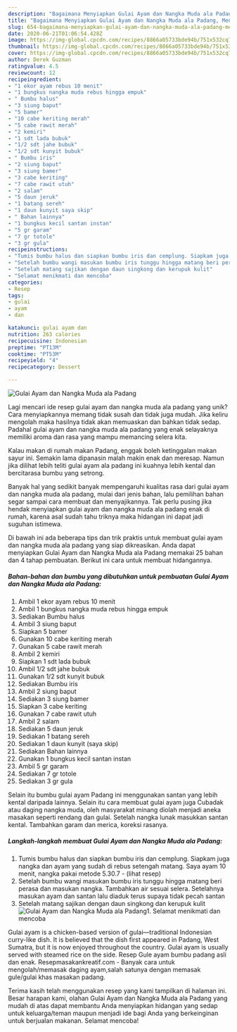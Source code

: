 ```yaml
---
description: "Bagaimana Menyiapkan Gulai Ayam dan Nangka Muda ala Padang, Menggugah Selera"
title: "Bagaimana Menyiapkan Gulai Ayam dan Nangka Muda ala Padang, Menggugah Selera"
slug: 654-bagaimana-menyiapkan-gulai-ayam-dan-nangka-muda-ala-padang-menggugah-selera
date: 2020-06-21T01:06:54.428Z
image: https://img-global.cpcdn.com/recipes/8866a05733bde94b/751x532cq70/gulai-ayam-dan-nangka-muda-ala-padang-foto-resep-utama.jpg
thumbnail: https://img-global.cpcdn.com/recipes/8866a05733bde94b/751x532cq70/gulai-ayam-dan-nangka-muda-ala-padang-foto-resep-utama.jpg
cover: https://img-global.cpcdn.com/recipes/8866a05733bde94b/751x532cq70/gulai-ayam-dan-nangka-muda-ala-padang-foto-resep-utama.jpg
author: Derek Guzman
ratingvalue: 4.5
reviewcount: 12
recipeingredient:
- "1 ekor ayam rebus 10 menit"
- "1 bungkus nangka muda rebus hingga empuk"
- " Bumbu halus"
- "3 siung baput"
- "5 bamer"
- "10 cabe keriting merah"
- "5 cabe rawit merah"
- "2 kemiri"
- "1 sdt lada bubuk"
- "1/2 sdt jahe bubuk"
- "1/2 sdt kunyit bubuk"
- " Bumbu iris"
- "2 siung baput"
- "3 siung bamer"
- "3 cabe keriting"
- "7 cabe rawit utuh"
- "2 salam"
- "5 daun jeruk"
- "1 batang sereh"
- "1 daun kunyit saya skip"
- " Bahan lainnya"
- "1 bungkus kecil santan instan"
- "5 gr garam"
- "7 gr totole"
- "3 gr gula"
recipeinstructions:
- "Tumis bumbu halus dan siapkan bumbu iris dan cemplung. Siapkam juga nangka dan ayam yang sudah di rebus setengah matang. Saya ayam 10 menit, nangka pakai metode 5.30.7             (lihat resep)"
- "Setelah bumbu wangi masukan bumbu iris tunggu hingga matang beri perasa dan masukan nangka. Tambahkan air sesuai selera. Setelahnya masukan ayam dan santan lalu diaduk terus supaya tidak pecah santan"
- "Setelah matang sajikan dengan daun singkong dan kerupuk kulit"
- "Selamat menikmati dan mencoba"
categories:
- Resep
tags:
- gulai
- ayam
- dan

katakunci: gulai ayam dan 
nutrition: 263 calories
recipecuisine: Indonesian
preptime: "PT13M"
cooktime: "PT53M"
recipeyield: "4"
recipecategory: Dessert

---
```



![Gulai Ayam dan Nangka Muda ala Padang](https://img-global.cpcdn.com/recipes/8866a05733bde94b/751x532cq70/gulai-ayam-dan-nangka-muda-ala-padang-foto-resep-utama.jpg)

Lagi mencari ide resep gulai ayam dan nangka muda ala padang yang unik? Cara menyiapkannya memang tidak susah dan tidak juga mudah. Jika keliru mengolah maka hasilnya tidak akan memuaskan dan bahkan tidak sedap. Padahal gulai ayam dan nangka muda ala padang yang enak selayaknya memiliki aroma dan rasa yang mampu memancing selera kita.

Kalau makan di rumah makan Padang, enggak boleh ketinggalan makan sayur ini. Semakin lama dipanasin malah makin enak dan meresap. Namun jika dilihat lebih teliti gulai ayam ala padang ini kuahnya lebih kental dan bercitarasa bumbu yang setrong.

Banyak hal yang sedikit banyak mempengaruhi kualitas rasa dari gulai ayam dan nangka muda ala padang, mulai dari jenis bahan, lalu pemilihan bahan segar sampai cara membuat dan menyajikannya. Tak perlu pusing jika hendak menyiapkan gulai ayam dan nangka muda ala padang enak di rumah, karena asal sudah tahu triknya maka hidangan ini dapat jadi suguhan istimewa.


Di bawah ini ada beberapa tips dan trik praktis untuk membuat gulai ayam dan nangka muda ala padang yang siap dikreasikan. Anda dapat menyiapkan Gulai Ayam dan Nangka Muda ala Padang memakai 25 bahan dan 4 tahap pembuatan. Berikut ini cara untuk membuat hidangannya.

<!--inarticleads1-->

##### Bahan-bahan dan bumbu yang dibutuhkan untuk pembuatan Gulai Ayam dan Nangka Muda ala Padang:

1. Ambil 1 ekor ayam rebus 10 menit
1. Ambil 1 bungkus nangka muda rebus hingga empuk
1. Sediakan  Bumbu halus
1. Ambil 3 siung baput
1. Siapkan 5 bamer
1. Gunakan 10 cabe keriting merah
1. Gunakan 5 cabe rawit merah
1. Ambil 2 kemiri
1. Siapkan 1 sdt lada bubuk
1. Ambil 1/2 sdt jahe bubuk
1. Gunakan 1/2 sdt kunyit bubuk
1. Sediakan  Bumbu iris
1. Ambil 2 siung baput
1. Sediakan 3 siung bamer
1. Siapkan 3 cabe keriting
1. Gunakan 7 cabe rawit utuh
1. Ambil 2 salam
1. Sediakan 5 daun jeruk
1. Sediakan 1 batang sereh
1. Sediakan 1 daun kunyit (saya skip)
1. Sediakan  Bahan lainnya
1. Gunakan 1 bungkus kecil santan instan
1. Ambil 5 gr garam
1. Sediakan 7 gr totole
1. Sediakan 3 gr gula


Selain itu bumbu gulai ayam Padang ini menggunakan santan yang lebih kental daripada lainnya. Selain itu cara membuat gulai ayam juga Cubadak atau daging nangka muda, oleh masyarakat minang diolah menjadi aneka masakan seperti rendang dan gulai. Setelah nangka lunak masukkan santan kental. Tambahkan garam dan merica, koreksi rasanya. 

<!--inarticleads2-->

##### Langkah-langkah membuat Gulai Ayam dan Nangka Muda ala Padang:

1. Tumis bumbu halus dan siapkan bumbu iris dan cemplung. Siapkam juga nangka dan ayam yang sudah di rebus setengah matang. Saya ayam 10 menit, nangka pakai metode 5.30.7 -             (lihat resep)
1. Setelah bumbu wangi masukan bumbu iris tunggu hingga matang beri perasa dan masukan nangka. Tambahkan air sesuai selera. Setelahnya masukan ayam dan santan lalu diaduk terus supaya tidak pecah santan
1. Setelah matang sajikan dengan daun singkong dan kerupuk kulit
<img src="//assets-global.cpcdn.com/assets/icons/button_play-2c75c40dde080a61004c1f40b05d8f140eaff45d7e9e6481dc71c63d2e7c4909.png" alt="Gulai Ayam dan Nangka Muda ala Padang">1. Selamat menikmati dan mencoba


Gulai ayam is a chicken-based version of gulai—traditional Indonesian curry-like dish. It is believed that the dish first appeared in Padang, West Sumatra, but it is now enjoyed throughout the country. Gulai ayam is usually served with steamed rice on the side. Resep Gule ayam bumbu padang asli dan enak. Resepmasakankreatif.com - Banyak cara untuk mengolah/memasak daging ayam,salah satunya dengan memasak gule/gulai khas masakan padang. 

Terima kasih telah menggunakan resep yang kami tampilkan di halaman ini. Besar harapan kami, olahan Gulai Ayam dan Nangka Muda ala Padang yang mudah di atas dapat membantu Anda menyiapkan hidangan yang sedap untuk keluarga/teman maupun menjadi ide bagi Anda yang berkeinginan untuk berjualan makanan. Selamat mencoba!
